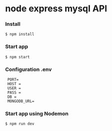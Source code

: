 # node express mysql API

### Install

    $ npm install

### Start app

    $ npm start
    
### Configuration .env

     PORT= 
     HOST =
     USER = 
     PASS =
     DB = 
     MONGODB_URL=

### Start app using Nodemon

    $ npm run dev

